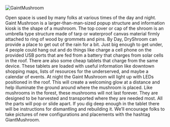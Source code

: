 ![GaintMushroom](img/GaintMushroom.png)

Open space is used by many folks at various times of the day and night.  Gaint Mushroon is a larger-than-man-sized popup structure and information kiosk is the shape of a mushroom.  The top cover or cap of the shroom is an umbrella type structure made of tarp or waterproof canvas material firmly attached to ring of wood by grommets and pins.  By Day, DryShroom can provide a place to get out of the rain for a bit.  Just big enough to get under, 4 people could hang out and do things like charge a cell phone on the provided USB ports that are fed from a battery that charges from solar cells in the roof.  There are also some cheap tablets that charge from the same device.  These tablets are loaded with useful information like downtown shopping maps, lists of resources for the underserved, and maybe a calendar of events.  At night the Gaint Mushroom will light up with LEDs positioned in the roof.  This will create a welcoming glow at a distance and help illuminate the ground around where the mushroom is placed.  Like mushrooms in the forest, these mushrooms will not last forever. They are designed to be harvested and transported where they are needed most.  All the parts will pop or slide apart.  If you dig deep enough in the tablet there will be instructions for dismantling and rebuilding it.  We’ll encourage folks to take pictures of new configurations and placements with the hashtag GiantMushroom.  
